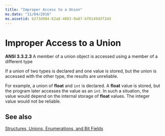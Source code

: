 ```yaml
---
title: "Improper Access to a Union"
ms.date: "11/04/2016"
ms.assetid: b273d984-62a8-4003-9a87-bf0149d3f2dd
---
```

# Improper Access to a Union

**ANSI 3.3.2.3** A member of a union object is accessed using a member of a different type

If a union of two types is declared and one value is stored, but the union is accessed with the other type, the results are unreliable.

For example, a union of **float** and `int` is declared. A **float** value is stored, but the program later accesses the value as an `int`. In such a situation, the value would depend on the internal storage of **float** values. The integer value would not be reliable.

## See also

[Structures, Unions, Enumerations, and Bit Fields](../c-language/structures-unions-enumerations-and-bit-fields.md)
